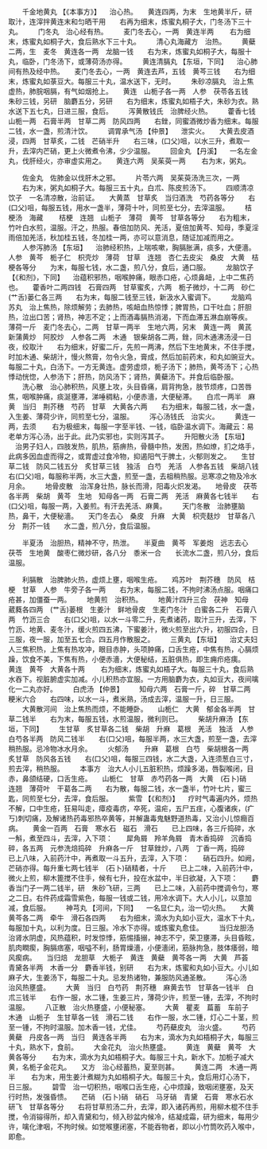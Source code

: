 <!-- { "loadSidebar": true } -->
　　千金地黄丸 【《本事方》】 　治心热。　　黄连四两，为末　生地黄半斤，研取汁，连滓拌黄连末和匀晒干用　　右再为细末，炼蜜丸桐子大，门冬汤下三十丸。
　　门冬丸　治心经有热。
　　麦门冬去心，一两　黄连半两
　　右为细末，炼蜜丸如桐子大，食后熟水下三十丸。
　　清心丸海藏方　治热。
　　黄蘗二两，生　麦冬　黄连各一两　龙脑一钱　　右为末，炼蜜丸如桐子大，每服十丸，临卧，门冬汤下，或薄荷汤亦得。
　　黄连清膈丸 【东垣，下同】 　治心肺间有热及经中热。　　麦门冬去心，一两　黄连去芦，五钱　黄芩三钱　　右为细末，炼蜜丸如菉豆大。每服三十丸，温水送下，无时。
　　朱砂凉膈丸　治上焦虚热，肺脘咽膈，有气如烟抢上。　　黄连　山栀子各一两　人参　茯苓各五钱　朱砂三钱，另研　脑麝五分，另研　　右为细末，炼蜜丸如梧子大，朱砂为衣。熟水送下五七丸，日进三服，食后。
　　泻黄散钱氏　治脾经火热。
　　藿香七钱　山栀一两　石膏半两　甘草二两　防风四两　　右銼，同蜜酒微炒香为细末。每服二钱，水一盏，煎清汁饮。
　　调胃承气汤 【仲景】 　泄实火。　　大黄去皮酒浸，四两　甘草炙，二钱　芒硝半升　　右三味，(口父)咀，以水三升，煮取一升，去滓内芒硝，更上火微煮令沸，少少温服。
　　回金丸 【丹溪】 　一名左金丸，伐肝经火，亦审虚实用之。　　黄连六两　吴茱萸一两
　　右为末，粥丸。

　　佐金丸　佐肺金以伐肝木之邪。
　　片苓六两　吴茱萸汤洗三次，一两
　　右为末，粥丸如桐子大。每服三五十丸，白朮、陈皮煎汤下。
　　四顺清凉饮子　一名清凉散，治前证。　　大黄蒸　甘草炙　当归酒洗　芍药各等分　　右(口父)咀，每服五钱，用水一盏半，薄荷十叶，同煎至七分，去滓温服。
　　桔梗汤　海藏
　　桔梗　连翘　山栀子　薄荷　黄芩　甘草各等分　　右为粗末，竹叶白水煎，温服。汗之，热服。春倍加防风、羌活，夏倍加黄芩、知母，季夏淫雨倍加羌活，秋加桂五钱，冬加桂一两，亦可以意消息，随证加减而用之。
　　人参泻肺汤 【东垣】 　治肺经积热，上喘咳嗽，胸膈胀满，痰多，大便濇。　　人参　黄芩　栀子仁　枳壳炒　薄荷　甘草　连翘　杏仁去皮尖　桑皮　大黄　桔梗各等分　　为末，每服七钱，水二盏，煎八分，食后，通口服。
　　龙脑饮子 【《和剂》，下同】 　治蕴积邪热，咽喉肿痛，眼赤口疮，心烦鼻衄，上中二焦药也。　　藿香叶二两四钱　石膏四两　甘草蜜炙，六两　栀子微炒，十二两　砂仁　(艹舌)蒌仁各三两　　右为末，每服二钱至三钱，新汲水入蜜调下。
　　龙脑鸡苏丸　治上焦热，除烦解劳；去肺热，咳衄血热惊悸；脾胃热，口干吐血；肝胆热，泣出口苦；肾热，神志不定；上而酒毒膈热消渴，下而血滞五淋血崩等疾。　　薄荷一斤　麦门冬去心，二两　甘草一两半　生地六两，另末　黄连一两　黄芪　新蒲黄炒　阿胶炒　人参各二两　木通　银柴胡各二两，銼，同木通沸汤浸一日夜，绞取汁　　右为细末，好蜜二斤，先煎一两沸，然后下生地黄末，不住手搅，时加木通、柴胡汁，慢火熬膏，勿令火急，膏成，然后加前药末，和丸如豌豆大。每服二十丸，白汤下。一方无黄连。虚劳虚烦，栀子汤下；肺热，黄芩汤下；心热悸动恍惚，人参汤下；肝热，防风汤下；肾热，黄蘗汤下。并食后临卧服。
　　洗心散　治心肺积热，风壅上攻，头目昏痛，肩背拘急，肢节烦疼，口苦唇焦，咽喉肿痛，痰涎壅滞，涕唾稠粘，小便赤濇，大便秘滞。　　白朮一两半　麻黄　当归　荆芥穗　芍药　甘草　大黄各六两　　右为细末，每服二钱，水一盏，入生姜、薄荷少许，同煎至七分，温服。
　　泻心汤钱氏　治实火。
　　黄连一两，去须
　　右为极细末，每服一字至半钱、一钱，临卧温水调下。海藏云：易老单方泻心汤，出于此。此乃实邪也，实则泻其子。
　　升阳散火汤 【东垣】 　治男子妇人，四肢发热，肌热，筋痹热，骨髓中热，发困，热如燎，扪之烙手，此病多因血虚而得之，或胃虚过食冷物，抑遏阳气于脾土，火郁则发之。　　生甘草二钱　防风二钱五分　炙甘草三钱　独活　白芍　羌活　人参各五钱　柴胡八钱　　右(口父)咀，每服称半两，水三大盏，煎至一盏，去柤稍热服。忌寒凉之物及冷水月余。
　　地骨皮散　治浑身壮热，脉长而滑，阳毒火炽发渴。　　地骨皮　茯苓各半两　柴胡　黄芩　生地　知母各一两　石膏二两　羌活　麻黄各七钱半　　右(口父)咀，每服一两，入姜煎。有汗去羌活、麻黄。
　　天门冬散　治肺壅脑热，鼻干，大便秘濇。　　天门冬去心　桑皮　升麻　大黄　枳壳麸炒　甘草各八分　荆芥一钱　　水二盏，煎八分，食后温服。

　　半夏汤　治胆热，精神不守，热泄。　　半夏曲　黄芩　军姜炮　远志去心　茯苓　生地黄　酸枣仁微炒研，各八分　黍米一合　　长流水二盏，煎八分，食后温服。

　　利膈散　治脾肺火热，虚烦上壅，咽喉生疮。　　鸡苏叶　荆芥穗　防风　桔梗　甘草　人参　牛旁子各一两　　右为末，每服二钱，不拘时沸汤点服。咽痛口疮甚，加僵蚕一两。
　　地黄煎　治积热。
　　地黄汁四升三合　茯神　知母　葳蕤各四两　(艹舌)蒌根　生姜汁　鲜地骨皮　生麦门冬汁　白蜜各二升　石膏八两　竹沥三合　　右(口父)咀，以水一斗零二升，先煮诸药，取汁三升，去滓，下竹沥、地黄、麦冬汁，缓火煎四五沸，下蜜姜汁，微火煎至出六升，初服四合，日三服，夜一服，加至五七合。四五月作散服之。
　　三黄丸 【东垣】 　治丈夫妇人三焦积热，上焦有热攻冲，眼目赤肿，头项肿痛，口舌生疮，中焦有热，心膈烦躁，饮食不美，下焦有热，小便赤濇，大便秘结，五脏俱热，即生痈疖疮痍。　　黄连　黄芩　大黄各十两
　　右为细末，炼蜜丸如梧子大。每服三十丸，食后熟水吞下。视脏腑虚实加减。小儿积热亦宜服。一方用脑麝为衣，丸如豆大，夜间噙化一二丸亦好。
　　白虎汤 【仲景】
　　知母六两　石膏一斤，碎　甘草二两　粳米六合　　右四味，以水一斗，煮米熟，汤成去滓，温服一升，日三服。
　　大黄散河间　治上焦热而烦，不能睡卧。　　山栀仁　大黄　郁金各半两　甘草二钱半　　右为末，每服五钱，水煎温服，微利则已。
　　柴胡升麻汤 【东垣，下同】
　　生甘草　炙甘草各二钱　柴胡　升麻　葛根　羌活　独活　人参　白芍各半两　防风二钱半　　右(口父)咀，每服半两，水三大盏，煎至一盏，去滓稍热服。忌冷物冰水月余。
　　火郁汤
　　升麻　葛根　白芍　柴胡根各一两　炙甘草　防风各五钱　　右(口父)咀，每服三四钱，水二大盏，入连须葱白三寸，煎去滓，稍热服。
　　本事方　治大人小儿五脏积热，烦躁多渴，唇裂喉闭，目赤，鼻颌结硬，口舌生疮。　　山栀仁　甘草　赤芍药各一两　大黄　(石卜)硝　连翘　薄荷叶　干葛各二两　　右为散，每服二钱，水一盏半，竹叶七片，蜜三匙，同煎至七分，去滓，食后服。
　　紫雪 【《和剂》】 　疗时气毒遍内外，烦热不解，口中生疮，狂易叫走，瘴疫毒疠，卒死，温疟，五尸五疰，心腹诸疾，(疒丂)刺切痛，及解诸热药毒邪热卒黄等，并解蛊毒鬼魅野道热毒，又治小儿惊癎百病。　　黄金一百两　石膏　寒水石　磁石　滑石　　已上四味，各三斤捣碎，水一斛，煮至四斗，去滓，入下项：　　犀角屑　羚羊角屑　青木香捣碎　沉香捣碎，各五两　元参洗焙捣碎　升麻各一斤　甘草銼炒，八两　丁香一两，捣碎　　已上八味，入前药汁中，再煮取一斗五升，去滓，入下项：　　硝石四升。如阙，芒硝亦得。每升重七两七钱半　(石卜)硝精者，十斤　　已上二味，入前药汁中，微火上煎，柳木篦搅不住手，候有七升，投在水盆中，半日欲凝，入下项：　　麝香当门子一两二钱半，研　朱砂飞研，三两　　已上二味，入前药中搅调令匀，寒之二日。右件药成霜雪紫色，每服一钱或二钱，用冷水调下。大人小儿，以意加减，食后服。
　　神芎丸 【河间，下同】 　一名显仁丸，治一切火热。　　大黄　黄芩各二两　牵牛　滑石各四两　　右为细末，滴水为丸如小豆大，温水下十丸，每服加十丸，以利为度。日三服。冷水下亦得。或炼蜜丸愈佳。
　　当归龙胆汤　治肾水阴虚，风热蕴积，时发惊悸，筋惕搐搦，神志不宁，荣卫壅滞，头目昏眩，肌肉瞤瘈，胸膈痞塞，咽嗌不利，肠胃燥濇，小便濇闭，筋脉拘急，肢体痿弱，暗风瘈病。　　当归焙　龙胆草　大栀子　黄连　黄蘗　黄芩各一两　大黄　芦荟　青黛各半两　木香一分　麝香半钱，别研　　右为末，炼蜜和丸如小豆大。小儿如麻子大，生姜汤下，每服二十丸。忌发热诸物，兼服防风通圣散。
　　泻心汤　治风热壅盛。
　　大黄　当归　白芍药　荆芥穗　麻黄去节　甘草各一钱半　白朮三钱半　　右作一服，水二锺，生姜三片，薄荷少许，煎至一锺，去滓，不拘时温服。
　　八正散　治火热壅盛，小便秘塞。
　　大黄　瞿麦　萹蓄　车前子　木通　山栀子　生甘草各一钱　滑石二钱　　右作一服，水二锺，灯心二十茎，煎至一锺，不拘时温服。加木香一钱，尤佳。
　　芍药蘗皮丸　治火盛。
　　芍药　黄蘗　丹皮各一两　当归　黄连各半两　　右为末，滴水为丸如梧桐子大，每服三十丸，熟水下，食前。
　　大金花丸　治火热壅盛。
　　黄连　黄蘗　黄芩　大黄各等分
　　右为末，滴水为丸如梧桐子大。每服三十丸，新水下。加栀子减大黄，名栀子金花丸。　　又方　治心经蓄热，夏至则甚。
　　黄连二两　木通一两半
　　右为末，用生姜汁煮糊为丸如梧桐子大。每服三十丸，食后用灯心汤下，日三服。
　　碧雪　治一切积热，咽喉口舌生疮，心中烦躁，致咽闭壅塞，及天行时热，发强昏愦。　　芒硝　(石卜)硝　硝石　马牙硝　青黛　石膏　寒水石水研飞　甘草各等分　　右将甘草煎汤二升，去滓，即入诸药再煎，用柳木棍不住手搅，令消镕得所，却入青黛和匀，倾入砂盆内候冷，结凝成霜，研为细末，每用少许，噙化津咽，不拘时候。如觉喉壅闭塞，不能吞物者，即以小竹筒吹药入喉中，即愈。
